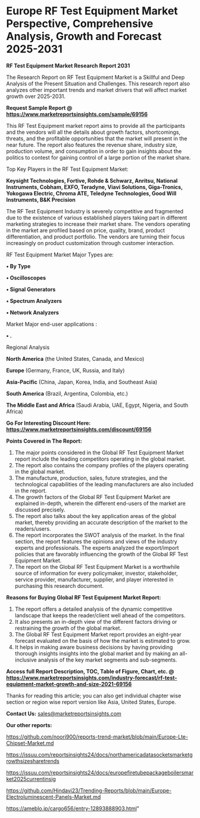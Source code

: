 # Europe RF Test Equipment Market Perspective, Comprehensive Analysis, Growth and Forecast 2025-2031

<strong>RF Test Equipment Market Research Report 2031</strong>

The Research Report on RF Test Equipment Market is a Skillful and Deep Analysis of the Present Situation and Challenges. This research report also analyzes other important trends and market drivers that will affect market growth over 2025-2031.

<strong>Request Sample Report @ <a href=https://www.marketreportsinsights.com/sample/69156>https://www.marketreportsinsights.com/sample/69156</a></strong>

This RF Test Equipment market report aims to provide all the participants and the vendors will all the details about growth factors, shortcomings, threats, and the profitable opportunities that the market will present in the near future. The report also features the revenue share, industry size, production volume, and consumption in order to gain insights about the politics to contest for gaining control of a large portion of the market share.

Top Key Players in the RF Test Equipment Market:

<strong>Keysight Technologies, Fortive, Rohde & Schwarz, Anritsu, National Instruments, Cobham, EXFO, Teradyne, Viavi Solutions, Giga-Tronics, Yokogawa Electric, Chroma ATE, Teledyne Technologies, Good Will Instruments, B&K Precision</strong>

The RF Test Equipment Industry is severely competitive and fragmented due to the existence of various established players taking part in different marketing strategies to increase their market share. The vendors operating in the market are profiled based on price, quality, brand, product differentiation, and product portfolio. The vendors are turning their focus increasingly on product customization through customer interaction.

RF Test Equipment Market Major Types are:

<strong>• By Type

• Oscilloscopes

• Signal Generators

• Spectrum Analyzers

• Network Analyzers</strong>

Market Major end-user applications :

<strong>• .</strong>

Regional Analysis

</u><strong><b>North America</b></strong> (the United States, Canada, and Mexico)

<strong><b>Europe </b></strong>(Germany, France, UK, Russia, and Italy)

<strong><b>Asia-Pacific</b></strong> (China, Japan, Korea, India, and Southeast Asia)

<strong><b>South America</b></strong> (Brazil, Argentina, Colombia, etc.)

<strong><b>The Middle East and Africa</b></strong> (Saudi Arabia, UAE, Egypt, Nigeria, and South Africa)

<strong>Go For Interesting Discount Here: <a href=https://www.marketreportsinsights.com/discount/69156>https://www.marketreportsinsights.com/discount/69156</a></strong>

<strong>Points Covered in The Report:</strong>
<ol>
  <li>The major points considered in the Global RF Test Equipment Market report include the leading competitors operating in the global market.</li>
  <li>The report also contains the company profiles of the players operating in the global market.</li>
  <li>The manufacture, production, sales, future strategies, and the technological capabilities of the leading manufacturers are also included in the report.</li>
  <li>The growth factors of the Global RF Test Equipment Market are explained in-depth, wherein the different end-users of the market are discussed precisely.</li>
  <li>The report also talks about the key application areas of the global market, thereby providing an accurate description of the market to the readers/users.</li>
  <li>The report incorporates the SWOT analysis of the market. In the final section, the report features the opinions and views of the industry experts and professionals. The experts analyzed the export/import policies that are favorably influencing the growth of the Global RF Test Equipment Market.</li>
  <li>The report on the Global RF Test Equipment Market is a worthwhile source of information for every policymaker, investor, stakeholder, service provider, manufacturer, supplier, and player interested in purchasing this research document.</li>
</ol>
<strong>Reasons for Buying Global RF Test Equipment Market Report:</strong>

<ol>
  <li>The report offers a detailed analysis of the dynamic competitive landscape that keeps the reader/client well ahead of the competitors.</li>
  <li>It also presents an in-depth view of the different factors driving or restraining the growth of the global market.</li>
  <li>The Global RF Test Equipment Market report provides an eight-year forecast evaluated on the basis of how the market is estimated to grow.</li>
  <li>It helps in making aware business decisions by having providing thorough insights insights into the global market and by making an all-inclusive analysis of the key market segments and sub-segments.</li>
</ol>
<strong>Access full Report Description, TOC, Table of Figure, Chart, etc. @ <a href=https://www.marketreportsinsights.com/industry-forecast/rf-test-equipment-market-growth-and-size-2021-69156>https://www.marketreportsinsights.com/industry-forecast/rf-test-equipment-market-growth-and-size-2021-69156</a></strong>


Thanks for reading this article; you can also get individual chapter wise section or region wise report version like Asia, United States, Europe.

<strong>Contact Us:</strong>
sales@marketreportsinsights.com

<strong>Our other reports:</strong>

<a href=https://github.com/noori900/reports-trend-market/blob/main/Europe-Lte-Chipset-Market.md>https://github.com/noori900/reports-trend-market/blob/main/Europe-Lte-Chipset-Market.md</a>

<a href=https://issuu.com/reportsinsights24/docs/northamericadatasocketsmarketgrowthsizesharetrends>https://issuu.com/reportsinsights24/docs/northamericadatasocketsmarketgrowthsizesharetrends</a>

<a href=https://issuu.com/reportsinsights24/docs/europefiretubepackageboilersmarket2025currentinsig>https://issuu.com/reportsinsights24/docs/europefiretubepackageboilersmarket2025currentinsig</a>

<a href=https://github.com/Hindavi23/Trending-Reports/blob/main/Europe-Electroluminescent-Panels-Market.md>https://github.com/Hindavi23/Trending-Reports/blob/main/Europe-Electroluminescent-Panels-Market.md</a>

<a href=https://ameblo.jp/cargo656/entry-12893888903.html>https://ameblo.jp/cargo656/entry-12893888903.html</a>"
